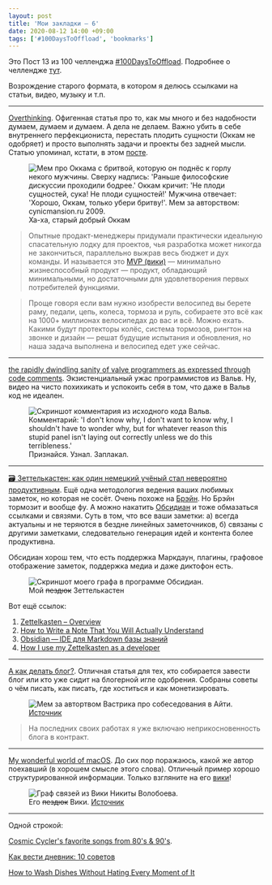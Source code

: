```yaml
---
layout: post
title: 'Мои закладки – 6'
date: 2020-08-12 14:00 +09:00
tags: ['#100DaysToOffload', 'bookmarks']
---
```


Это Пост 13 из 100 челленджа [#100DaysToOffload](/tags/#100daystooffload). Подробнее о челлендже [тут](/100-days-to-offload).

Возрождение старого формата, в котором я делюсь ссылками на статьи, видео, музыку и т.п.

---

[Overthinking](https://teletype.in/@uxlive/overthinking). Офигенная статья про то, как мы много и без надобности думаем, думаем и думаем. А дела не делаем. Важно убить в себе внутреннего перфекциониста, перестать плодить сущности (Оккам не одобряет) и просто выполнять задачи и проекты без задней мысли. Статью упоминал, кстати, в этом [посте](/overthinking-and-bitwarden/).

<figure>
  <img src="/images/bookmarks-6/okkam.jpg" data-action="zoom" alt="Мем про Оккама с бритвой, которую он поднёс к горлу некого мужчины. Сверху надпись: 'Раньше философские дискуссии проходили бодрее.' Оккам кричит: 'Не плоди сущностей, сука! Не плоди сущностей!' Мужчина отвечает: 'Хорошо, Оккам, только убери бритву!'. Мем за авторством: cynicmansion.ru 2009.">
  <figcaption>Ха-ха, старый добрый Оккам</figcaption>
</figure>

> Опытные продакт-менеджеры придумали практически идеальную спасательную лодку для проектов, чья разработка может никогда не закончиться, параллельно выжрав весь бюджет и дух команды. И называется это [MVP (вики)](https://ru.wikipedia.org/wiki/%D0%9C%D0%B8%D0%BD%D0%B8%D0%BC%D0%B0%D0%BB%D1%8C%D0%BD%D0%BE_%D0%B6%D0%B8%D0%B7%D0%BD%D0%B5%D1%81%D0%BF%D0%BE%D1%81%D0%BE%D0%B1%D0%BD%D1%8B%D0%B9_%D0%BF%D1%80%D0%BE%D0%B4%D1%83%D0%BA%D1%82) — минимально жизнеспособный продукт — продукт, обладающий минимальными, но достаточными для удовлетворения первых потребителей функциями.

> Проще говоря если вам нужно изобрести велосипед вы берете раму, педали, цепь, колеса, тормоза и руль, собираете это всё как на 1000+ миллионах велосипедах до вас и всё. Можно ехать. Какими будут протекторы колёс, система тормозов, рингтон на звонке и дизайн — решат будущие испытания и обновления, но наша задача выполнена и велосипед едет уже сейчас.

---

[the rapidly dwindling sanity of valve programmers as expressed through code comments](https://www.youtube.com/watch?v=k238XpMMn38). Экзистенциальный ужас программистов из Вальв. Ну, видео на чисто похихикать и успокоить себя в том, что даже в Вальв код не идеален.

<figure>
  <img src="/images/bookmarks-6/valve.png" data-action="zoom" alt="Скриншот комментария из исходного кода Вальв. Комментарий: 'I don't know why, I don't want to know why, I shouldn't have to wonder why, but for whatever reason this stupid panel isn't laying out correctly unless we do this terribleness.'">
  <figcaption>Признайся. Узнал. Заплакал.</figcaption>
</figure>

---

[🗃 Зеттелькастен: как один немецкий учёный стал невероятно продуктивным](http://vonoiral.com/all/zettelkasten/). Ещё одна методология ведения ваших любимых заметок, но которая не сосёт. Очень похоже на [Брэйн](https://www.thebrain.com/). Но Брэйн тормозит и вообще фу. А можно накатить [Обсидиан](https://obsidian.md/) и тоже обмазаться ссылками и связями. Суть в том, что все ваши заметки: а) всегда актуальны и не теряются в бездне линейных заметочников, б) связаны с другими заметками, следовательно генерация идей и контента более продуктивна.

Обсидиан хорош тем, что есть поддержка Маркдаун, плагины, графовое отображение заметок, поддержка медиа и даже диктофон есть.

<figure>
  <img src="/images/bookmarks-6/zettelkasten.png" data-action="zoom" alt="Скриншот моего графа в программе Обсидиан.">
  <figcaption>Мой <strike>пездюк</strike> Зеттелькастен</figcaption>
</figure>

Вот ещё ссылок:

1. [Zettelkasten – Overview](https://zettelkasten.de/posts/overview/)
2. [How to Write a Note That You Will Actually Understand](https://zettelkasten.de/posts/how-to-write-notes-you-can-understand)
3. [Obsidian — IDE для Markdown базы знаний ](https://vas3k.club/link/2609/)
4. [How I use my Zettelkasten as a developer](https://noniin.antville.org/stories/2288458/)

---

[А как делать блог?](https://vas3k.ru/notes/how_to_blog/). Отличная статья для тех, кто собирается завести блог или кто уже сидит на блогерной игле одобрения. Собраны советы о чём писать, как писать, где хоститься и как монетизировать.

<figure>
  <img src="/images/bookmarks-6/vas3k.jpg" data-action="zoom" alt="Мем за автортвом Вастрика про собеседования в Айти.">
  <figcaption><a href="https://i.vas3k.ru/4655f95113464680c28c8a80349d78a5c5fa20ae0c877951f9ee1f52e81645d2.jpg">Источник</a></figcaption>
</figure>

> На последних своих работах я уже включаю неприкосновенность блога в контракт.

---

[My wonderful world of macOS](https://github.com/nikitavoloboev/my-mac-os). До сих пор поражаюсь, какой же автор поехавший (в хорошем смысле этого слова). Отличный пример хорошо структурированной информации. Только взгляните на его [вики](https://wiki.nikitavoloboev.xyz/)!

<figure>
  <img src="/images/bookmarks-6/wiki.jpg" data-action="zoom" alt="Граф связей из Вики Никиты Волобоева.">
  <figcaption>Его <strike>пездюк</strike> Вики. <a href="https://i.imgur.com/SbhfKGm.png">Источник</a></figcaption>
</figure>

---

Одной строкой:

[Cosmic Cycler's favorite songs from 80's & 90's](https://open.spotify.com/playlist/3C8K0pC6OJtt9gVyN63UqK?si=OFEUzdLmR8e0aFwegdt63g).

[Как вести дневник: 10 советов](https://arzamas.academy/materials/2065)

[How to Wash Dishes Without Hating Every Moment of It](https://www.youtube.com/watch?v=vyis-EmiZXI)
